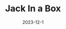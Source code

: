 ---
layout: default
modal-id: 4
title: Jack In a Box
short-caption: Jack In a Box
date: 2023-12-1
img: Jack_In_Box.gif
alt: image-alt
project-date: 2023-12-1
category: Dynamics, Simulation
github: https://github.com/JihaiZhao/Jack-In-a-Box
description: <br><h4><strong>Overview</strong></h4><p>The goal of this project is to simulate a jack bouncing inside of a moving box. The drawing below shows the configuration and transformation of frames I used. For simulation, I simulate the jack starting at the center of the box with zero initial velocity and zero theta for 10 seconds with a time step of 0.01s.</p><br><h4><strong>Drawing of the system</strong></h4><img class="img-responsive" src="img/me314/drawing.jpg" alt="profile-pic" /><p>Frame W is the world frame, frame A is the frame of the center of box, frame B is the frame of the center of the jack. g_B1, g_B2, g_B3, g_B4 are the transformations from frame B to the four edges of the jack. </p><br><h4><strong>Calculation description</strong></h4><p>Lagrangian equation of the system <span>:</span> L = KE - V. For kinetic energy, first get the body velocity of the box by calculating their rigid body transformation to world frame. Next convert this 4 by 4 matrix to a 6 by 1 vector and last calculate KE. (I assume the center of the mass is the center of the geometry). Last, use the same method for the jack.</p>$$\ KE = \frac{1}{2}⋅ω^T⋅I⋅ω$$</br><p>For potential energy, get the y value of the box relative to world frame and use the same method for the jack</p>$$\ V=mgh$$<p>Euler-Lagrange:</p>$$\ \frac{∂}{∂t}\frac{∂L}{∂\dot{q}}−\frac{∂L}{∂q}=F$$<p>The constrains:There are a total of 16 constraints for this system. They are each edge of the jack reach the four sides of the box.</p><p>The external force:I tried different magnitudes of force, and I found the two blow works best for me.</p>$$\ F_y = m_{box} * g *1.012$$ $$\ F_theta = m_{box} * g * 0.5$$<p>The impact update law:</p><img class="img-responsive" src="img/me314/impact_law.png" alt="profile-pic" /><p>The impact happened when one edge of the jack collided with one side of the box. P is the momentum; H is the Hamiltonian of the system. After defining the 16 constrains of the system, evaluate the related expressions at $\ τ^+$ and $\ τ^-$ and solve them for $\ \dot{q}(τ+)$, and the results will be the impact update rules. With the symbolic solutions for impact update, we can numerically evaluate them and define a 	function for the impact update in the simulation loop. </p></br></br><h4><strong>What happened in simulation</strong></h4><p>When the simulation begins, the jack falls because of gravity. Since I give a force in the positive y direction and a rotation force to the box, the box will not fall, and the box will start rotating slowly. When the jack hits the sides of the box, it will bounce back, and the direction depends on the angle of the sides it collides. The simulation looks reasonable to me, the jack will bounce back, and the direction is related to the angle of the sides it collides. Also, since I chose the box mass to be way heavier than the jack, the collision will not affect the performance of the box. The blow picture shows the change of 6 related to time. It can further prove mt work is reasonable, from y2, we can clearly see where collision happened. Theta2 first increasing and then decreasing is also due to the collision.</p><img class="img-responsive" src="img/me314/changing.png" alt="profile-pic" />
---